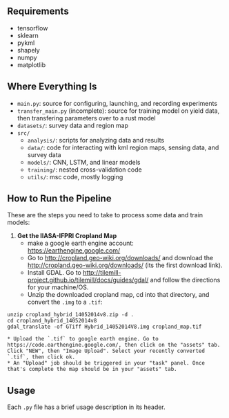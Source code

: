 

## Requirements

* tensorflow
* sklearn
* pykml
* shapely
* numpy
* matplotlib


## Where Everything Is

* `main.py`: source for configuring, launching, and recording experiments
* `transfer_main.py` (incomplete): source for training model on yield data, then transfering parameters over to a rust model
* `datasets/`: survey data and region map
* `src/`
  * `analysis/`: scripts for analyzing data and results
  * `data/`: code for interacting with kml region maps, sensing data, and survey data
  * `models/`: CNN, LSTM, and linear models
  * `training/`: nested cross-validation code
  * `utils/`: msc code, mostly logging



## How to Run the Pipeline

These are the steps you need to take to process some data and train models:

1. **Get the IIASA-IFPRI Cropland Map**
    * make a google earth engine account: https://earthengine.google.com/
    * Go to http://cropland.geo-wiki.org/downloads/ and download the http://cropland.geo-wiki.org/downloads/ (its the first download link).
    * Install GDAL. Go to http://tilemill-project.github.io/tilemill/docs/guides/gdal/ and follow the directions for your machine/OS.
    * Unzip the downloaded cropland map, cd into that directory, and convert the `.img` to a `.tif`:
```
unzip cropland_hybrid_14052014v8.zip -d .
cd cropland_hybrid_14052014v8
gdal_translate -of GTiff Hybrid_14052014V8.img cropland_map.tif
```
    * Upload the `.tif` to google earth engine. Go to https://code.earthengine.google.com/, then click on the "assets" tab. Click "NEW", then "Image Upload". Select your recently converted `.tif`, then click ok.
    * An "Upload" job should be triggered in your "task" panel. Once that's complete the map should be in your "assets" tab.


## Usage

Each `.py` file has a brief usage description in its header.




